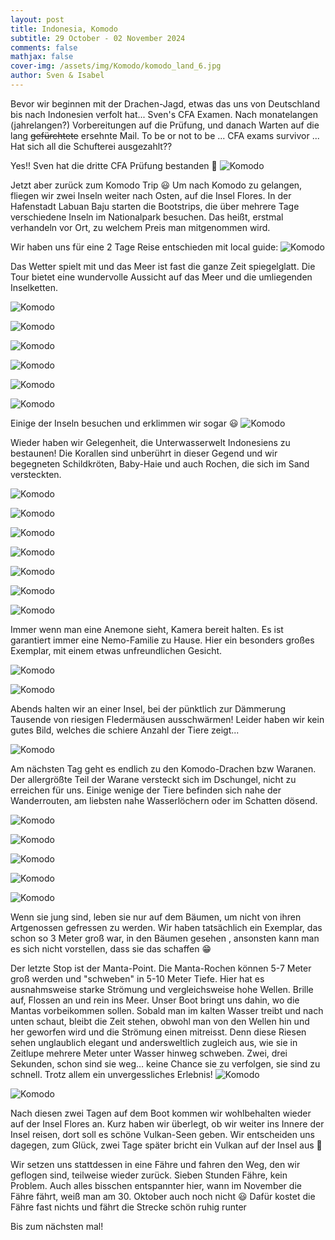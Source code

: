 ```yaml
---
layout: post
title: Indonesia, Komodo
subtitle: 29 October - 02 November 2024
comments: false
mathjax: false
cover-img: /assets/img/Komodo/komodo_land_6.jpg
author: Sven & Isabel
---
```

Bevor wir beginnen mit der Drachen-Jagd, etwas das uns von Deutschland bis nach Indonesien verfolt hat... Sven's CFA Examen. 
Nach monatelangen (jahrelangen?) Vorbereitungen auf die Prüfung, und danach Warten auf die lang  ~~gefürchtete~~ ersehnte Mail. To be or not to be ... CFA exams survivor ...
Hat sich all die Schufterei ausgezahlt??

Yes!! Sven hat die dritte CFA Prüfung bestanden 🙌 
![Komodo](/assets/img/Komodo/cfa_pass.jpg)


Jetzt aber zurück zum Komodo Trip 😃
Um nach Komodo zu gelangen, fliegen wir zwei Inseln weiter nach Osten, auf die Insel Flores. 
In der Hafenstadt Labuan Baju starten die Bootstrips, die über mehrere Tage verschiedene Inseln im Nationalpark besuchen. 
Das heißt, erstmal verhandeln vor Ort, zu welchem Preis man mitgenommen wird.

Wir haben uns für eine 2 Tage Reise entschieden mit local guide: 
![Komodo](/assets/img/Komodo/komodo_land_9.jpg)


Das Wetter spielt mit und das Meer ist fast die ganze Zeit spiegelglatt. 
Die Tour bietet eine wundervolle Aussicht auf das Meer und die umliegenden Inselketten. 

![Komodo](/assets/img/Komodo/komodo_land_1.jpg)

![Komodo](/assets/img/Komodo/komodo_land_2.jpg)

![Komodo](/assets/img/Komodo/komodo_land_3.jpg)

![Komodo](/assets/img/Komodo/komodo_land_5.jpg)

![Komodo](/assets/img/Komodo/komodo_land_4.jpg)

![Komodo](/assets/img/Komodo/komodo_land_8.jpg)

Einige der Inseln besuchen und erklimmen wir sogar 😃
![Komodo](/assets/img/Komodo/komodo_land_6.jpg)


Wieder haben wir Gelegenheit, die Unterwasserwelt Indonesiens zu bestaunen! 
Die Korallen sind unberührt in dieser Gegend und wir begegneten Schildkröten, Baby-Haie und auch Rochen, die sich im Sand versteckten.

![Komodo](/assets/img/Komodo/komodo_underwater_1.JPG)

![Komodo](/assets/img/Komodo/komodo_underwater_2.JPG)

![Komodo](/assets/img/Komodo/komodo_underwater_3.JPG)

![Komodo](/assets/img/Komodo/komodo_underwater_4.JPG)

![Komodo](/assets/img/Komodo/komodo_underwater_turtle_1.jpg)

![Komodo](/assets/img/Komodo/komodo_underwater_turtle_2.jpg)

![Komodo](/assets/img/Komodo/komdo_underwater_small_ray.JPG)

Immer wenn man eine Anemone sieht, Kamera bereit halten. Es ist garantiert immer eine Nemo-Familie zu Hause. Hier ein besonders großes Exemplar, mit einem etwas unfreundlichen Gesicht.

![Komodo](/assets/img/Komodo/komodo_underwater_5.JPG)

![Komodo](/assets/img/Komodo/komodo_underwater_6.JPG)

Abends halten wir an einer Insel, bei der pünktlich zur Dämmerung Tausende von riesigen Fledermäusen ausschwärmen! 
Leider haben wir kein gutes Bild, welches die schiere Anzahl der Tiere zeigt... 

![Komodo](/assets/img/Komodo/komodo_land_bats.jpg)

Am nächsten Tag geht es endlich zu den Komodo-Drachen bzw Waranen. Der allergrößte Teil der Warane versteckt sich im Dschungel, nicht zu erreichen für uns. 
Einige wenige der Tiere befinden sich nahe der Wanderrouten, am liebsten nahe Wasserlöchern oder im Schatten dösend.

![Komodo](/assets/img/Komodo/komodo_dragon_1.jpg)

![Komodo](/assets/img/Komodo/komodo_land_7.jpg)

![Komodo](/assets/img/Komodo/komodo_dragon_2.jpg)

![Komodo](/assets/img/Komodo/komodo_dragon_3.jpg)

![Komodo](/assets/img/Komodo/komodo_dragon_4.jpg)

Wenn sie jung sind, leben sie nur auf dem Bäumen, um nicht von ihren Artgenossen gefressen zu werden. Wir haben tatsächlich ein Exemplar, das schon so 3 Meter groß war, in den Bäumen gesehen , ansonsten kann man es sich nicht vorstellen, dass sie das schaffen 😁


Der letzte Stop ist der Manta-Point. Die Manta-Rochen können 5-7 Meter groß werden und "schweben" in 5-10 Meter Tiefe.
Hier hat es ausnahmsweise starke Strömung und vergleichsweise hohe Wellen. Brille auf, Flossen an und rein ins Meer. 
Unser Boot bringt uns dahin, wo die Mantas vorbeikommen sollen. 
Sobald man im kalten Wasser treibt und nach unten schaut, bleibt die Zeit stehen, obwohl man von den Wellen hin und her geworfen wird und die Strömung einen mitreisst. 
Denn diese Riesen sehen unglaublich elegant und andersweltlich zugleich aus, wie sie in Zeitlupe mehrere Meter unter Wasser hinweg schweben. Zwei, drei Sekunden, schon sind sie weg… keine Chance sie zu verfolgen, sie sind zu schnell.
Trotz allem ein unvergessliches Erlebnis!
![Komodo](/assets/img/Komodo/komodo_underwater_manta_1.jpg)

![Komodo](/assets/img/Komodo/komodo_underwater_manta_2.jpg)

Nach diesen zwei Tagen auf dem Boot kommen wir wohlbehalten wieder auf der Insel Flores an. Kurz haben wir überlegt, ob wir weiter ins Innere der Insel reisen, dort soll es schöne Vulkan-Seen geben. Wir entscheiden uns dagegen, zum Glück, zwei Tage später bricht ein Vulkan auf der Insel aus 🙈

Wir setzen uns stattdessen in eine Fähre und fahren den Weg, den wir geflogen sind, teilweise wieder zurück. Sieben Stunden Fähre, kein Problem. Auch alles bisschen entspannter hier, wann im November die Fähre fährt, weiß man am 30. Oktober auch noch nicht 😃 Dafür kostet die Fähre fast nichts und fährt die Strecke schön ruhig runter

Bis zum nächsten mal!

